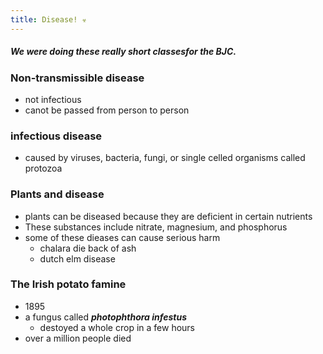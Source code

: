 ```yaml
---
title: Disease! ☣
---
```


##### We were doing these really short classesfor the BJC.
### Non-transmissible disease
- not infectious
- canot be passed from person to person

### infectious disease
- caused by viruses, bacteria, fungi, or single celled organisms called protozoa

### Plants and disease
- plants can be diseased because they are deficient in certain nutrients
- These substances include nitrate, magnesium, and phosphorus
- some of these dieases can cause serious harm
    - chalara die back of ash
    - dutch elm disease

### The Irish potato famine
- 1895
- a fungus called ***photophthora infestus***
    - destoyed a whole crop in a few hours
- over a million people died 
